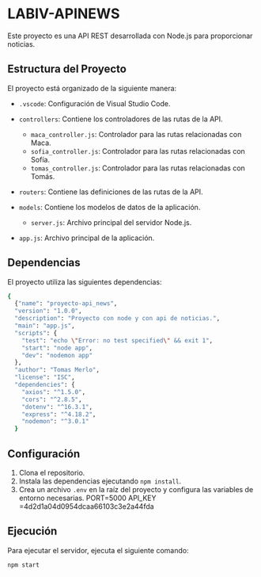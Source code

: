 # LABIV-APINEWS

Este proyecto es una API REST desarrollada con Node.js para proporcionar noticias.

## Estructura del Proyecto

El proyecto está organizado de la siguiente manera:

- `.vscode`: Configuración de Visual Studio Code.

- `controllers`: Contiene los controladores de las rutas de la API.
    * `maca_controller.js`: Controlador para las rutas relacionadas con Maca.
    * `sofia_controller.js`: Controlador para las rutas relacionadas con Sofía.
    * `tomas_controller.js`: Controlador para las rutas relacionadas con Tomás.

- `routers`: Contiene las definiciones de las rutas de la API.

- `models`: Contiene los modelos de datos de la aplicación.
    * `server.js`: Archivo principal del servidor Node.js.

* `app.js`: Archivo principal de la aplicación.


## Dependencias

El proyecto utiliza las siguientes dependencias:

```bash 
{
  {"name": "proyecto-api_news",
  "version": "1.0.0",
  "description": "Proyecto con node y con api de noticias.",
  "main": "app.js",
  "scripts": {
    "test": "echo \"Error: no test specified\" && exit 1",
    "start": "node app",
    "dev": "nodemon app"
  },
  "author": "Tomas Merlo",
  "license": "ISC",
  "dependencies": {
    "axios": "^1.5.0",
    "cors": "^2.8.5",
    "dotenv": "^16.3.1",
    "express": "^4.18.2",
    "nodemon": "^3.0.1"
  }
```




## Configuración

1.  Clona el repositorio.
2.  Instala las dependencias ejecutando `npm install`.
3.  Crea un archivo `.env` en la raíz del proyecto y configura las variables de entorno necesarias.
PORT=5000
API_KEY =4d2d1a04d0954dcaa66103c3e2a44fda

## Ejecución

Para ejecutar el servidor, ejecuta el siguiente comando:
```bash
npm start